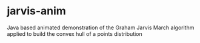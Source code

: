 # jarvis-anim
Java based animated demonstration of the Graham Jarvis March algorithm applied to build the convex hull of a points distribution
